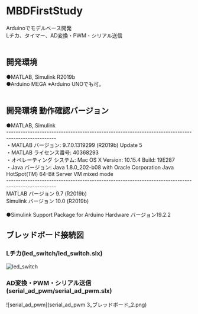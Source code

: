 # MBDFirstStudy
Arduinoでモデルベース開発<br>
Lチカ、タイマー、AD変換・PWM・シリアル送信<br>
<br>
## 開発環境
●MATLAB, Simulink R2019b<br>
●Arduino MEGA ※Arduino UNOでも可。<br>
<br>
## 開発環境 動作確認バージョン
●MATLAB, Simulink<br>
---------------------------------------------------------------------------------------------------<br>
・MATLAB バージョン: 9.7.0.1319299 (R2019b) Update 5<br>
・MATLAB ライセンス番号: 40368293<br>
・オペレーティング システム: Mac OS X  Version: 10.15.4 Build: 19E287 <br>
・Java バージョン: Java 1.8.0_202-b08 with Oracle Corporation Java HotSpot(TM) 64-Bit Server VM mixed mode<br>
---------------------------------------------------------------------------------------------------<br>
MATLAB                                                バージョン 9.7           (R2019b)<br>
Simulink                                              バージョン 10.0          (R2019b)<br>
<br>
●Simulink Support Package for Arduino Hardware バージョン19.2.2<br>
## ブレッドボード接続図
### Lチカ(led_switch/led_switch.slx)
![led_switch](led_switch_ブレッドボード.png)
<br>
### AD変換・PWM・シリアル送信(serial_ad_pwm/serial_ad_pwm.slx)
![serial_ad_pwm](serial_ad_pwm 3_ブレッドボード_2.png)
<br>
